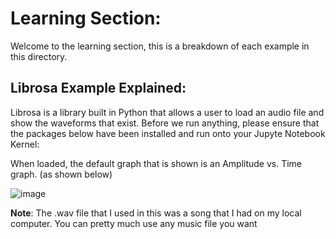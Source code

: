 # Learning Section:
Welcome to the learning section, this is a breakdown of each example in this directory.

## Librosa Example Explained:

Librosa is a library built in Python that allows a user to load an audio file and show the waveforms that exist. Before we run anything, please ensure that the packages below have been installed and run onto your Jupyte Notebook Kernel:




When loaded, the default graph that is shown is an Amplitude vs. Time graph. (as shown below)

![image](https://github.com/user-attachments/assets/f61d61d9-543d-48d5-9566-85dcfa183552)

**Note**: The .wav file that I used in this was a song that I had on my local computer. You can pretty much use any music file you want


